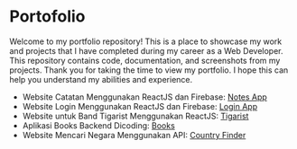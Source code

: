 # Portofolio
Welcome to my portfolio repository! This is a place to showcase my work and projects that I have completed during my career as a Web Developer. This repository contains code, documentation, and screenshots from my projects. Thank you for taking the time to view my portfolio. I hope this can help you understand my abilities and experience.

* Website Catatan Menggunakan ReactJS dan Firebase: [Notes App](https://github.com/argf013/notes-app-react)
* Website Login Menggunakan ReactJS dan Firebase: [Login App](https://github.com/argf013/react-firebase-login)
* Website untuk Band Tigarist Menggunakan ReactJS: [Tigarist](https://github.com/argf013/tigarist)
* Aplikasi Books Backend Dicoding: [Books](https://github.com/argf013/dicoding-books-Api)
* Website Mencari Negara Menggunakan API: [Country Finder](https://github.com/argf013/Country-Finder)
